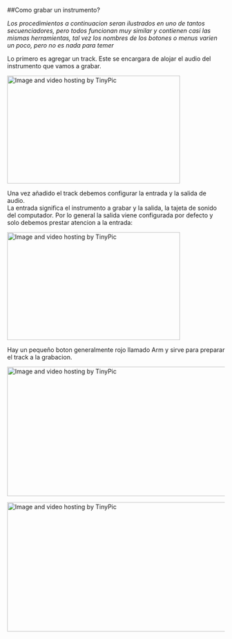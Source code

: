 ##Como grabar un instrumento?


*Los procedimientos a continuacion seran ilustrados en uno de tantos secuenciadores, pero todos funcionan muy similar y contienen casi las mismas herramientas, tal vez los nombres de los botones o menus varien un poco, pero no es nada para temer*

Lo primero es agregar un track.  Este se encargara de alojar el audio del instrumento que vamos a grabar.



<img src="http://i60.tinypic.com/afk8oz.jpg" border="0" width="400" height="250" alt="Image and video hosting by TinyPic"></a>


Una vez añadido el track debemos configurar la entrada y la salida de audio.  
La entrada significa el instrumento a grabar y la salida, la tajeta de sonido del computador.
Por lo general la salida viene configurada por defecto y solo debemos prestar atencion a la entrada:

<img src="http://i59.tinypic.com/xbl34g.jpg" border="0" width="400" height="250" alt="Image and video hosting by TinyPic"></a>

Hay un pequeño boton generalmente rojo llamado Arm y sirve para preparar el track a la grabacion.


<img src="http://i57.tinypic.com/25kiyw4.jpg" border="0" width="800" height="300" alt="Image and video hosting by TinyPic"></a>






<img src="http://i58.tinypic.com/11hqhw5.jpg" border="0" width="800" height="300" alt="Image and video hosting by TinyPic"></a>

